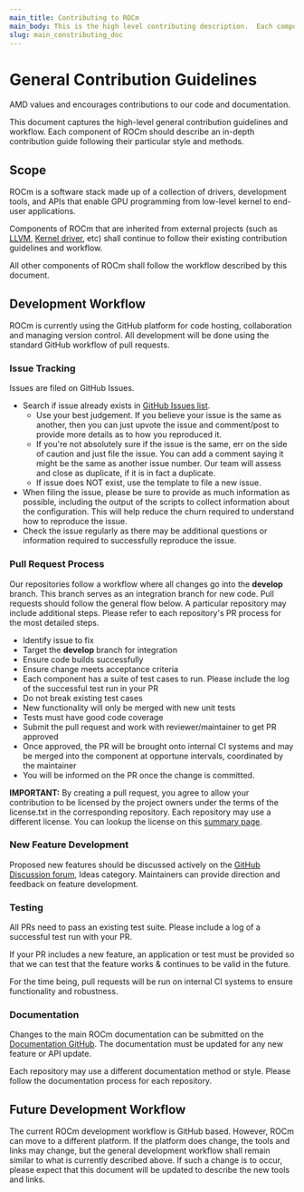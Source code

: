 ```yaml
---
main_title: Contributing to ROCm
main_body: This is the high level contributing description.  Each component of ROCm can and should detail their own contributing.md which goes into detail about how community members can contribute to their component.
slug: main_constributing_doc
---
```


# General Contribution Guidelines

AMD values and encourages contributions to our code and documentation.

This document captures the high-level general contribution guidelines and workflow.  Each component of ROCm should describe an in-depth contribution guide following their particular style and methods.  

## Scope

ROCm is a software stack made up of a collection of drivers, development tools, and APIs that enable GPU programming from low-level kernel to end-user applications.

Components of ROCm that are inherited from external projects (such as [LLVM][LLVM], [Kernel driver][Kernel Driver], etc) shall continue to follow their existing contribution guidelines and workflow.

All other components of ROCm shall follow the workflow described by this document.

## Development Workflow

ROCm is currently using the GitHub platform for code hosting, collaboration and managing version control. All development will be done using the standard GitHub workflow of pull requests.

### Issue Tracking

Issues are filed on GitHub Issues.

* Search if issue already exists in [GitHub Issues list][Github issues].
  - Use your best judgement.  If you believe your issue is the same as another, then you can just upvote the issue and comment/post to provide more details as to how you reproduced it.
  - If you're not absolutely sure if the issue is the same, err on the side of caution and just file the issue.  You can add a comment saying it might be the same as another issue number.  Our team will assess and close as duplicate, if it is in fact a duplicate.
  - If issue does NOT exist, use the template to file a new issue.
* When filing the issue, please be sure to provide as much information as possible, including the output of the scripts to collect information about the configuration.  This will help reduce the churn required to understand how to reproduce the issue.
* Check the issue regularly as there may be additional questions or information required to successfully reproduce the issue.

### Pull Request Process

Our repositories follow a workflow where all changes go into the **develop** branch. This branch serves as an integration branch for new code. Pull requests should follow the general flow below.  A particular repository may include additional steps.  Please refer to each repository's PR process for the most detailed steps.

* Identify issue to fix
* Target the **develop** branch for integration
* Ensure code builds successfully
* Ensure change meets acceptance criteria
* Each component has a suite of test cases to run.  Please include the log of the successful test run in your PR
* Do not break existing test cases
* New functionality will only be merged with new unit tests
* Tests must have good code coverage
* Submit the pull request and work with reviewer/maintainer to get PR approved
* Once approved, the PR will be brought onto internal CI systems and may be merged into the component at opportune intervals, coordinated by the maintainer
* You will be informed on the PR once the change is committed.

**IMPORTANT:** By creating a pull request, you agree to allow your contribution to be licensed by the project owners under the terms of the license.txt in the corresponding repository.  Each repository may use a different license.  You can lookup the license on this [summary page][ROCm licenses].


### New Feature Development

Proposed new features should be discussed actively on the [GitHub Discussion forum][Github forums], Ideas category.  Maintainers can provide direction and feedback on feature development.

### Testing

All PRs need to pass an existing test suite.  Please include a log of a successful test run with your PR.

If your PR includes a new feature, an application or test must be provided so that we can test that the feature works & continues to be valid in the future.

For the time being, pull requests will be run on internal CI systems to ensure functionality and robustness.

### Documentation

Changes to the main ROCm documentation can be submitted on the [Documentation GitHub][Documentation GitHub]. The documentation must be updated for any new feature or API update.

Each repository may use a different documentation method or style.  Please follow the documentation process for each repository.


## Future Development Workflow

The current ROCm development workflow is GitHub based.  However, ROCm can move to a different platform.  If the platform does change, the tools and links may change, but the general development workflow shall remain similar to what is currently described above.  If such a change is to occur, please expect that this document will be updated to describe the new tools and links.  




[Github forums]: https://github.com/RadeonOpenCompute/ROCm/discussions
[Github issues]: https://github.com/RadeonOpenCompute/ROCm/issues
[Documentation GitHub]: https://github.com/RadeonOpenCompute/ROCm
[Github community guidelines]: https://docs.github.com/en/site-policy/github-terms/github-community-guidelines
[Github community code of conduct]: https://docs.github.com/en/site-policy/github-terms/github-community-code-of-conduct
[ROCm licenses]: https://rocm.docs.amd.com/en/latest/release/licensing.html
[Kernel Driver]: https://github.com/RadeonOpenCompute/ROCK-Kernel-Driver
[LLVM]: https://github.com/RadeonOpenCompute/llvm-project

